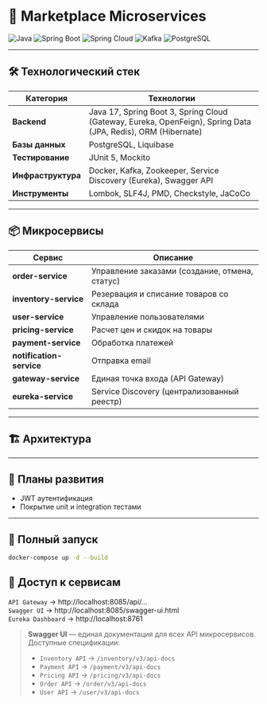# 🛒 Marketplace Microservices

![Java](https://img.shields.io/badge/Java-17-red)
![Spring Boot](https://img.shields.io/badge/Spring_Boot-3.4-green)
![Spring Cloud](https://img.shields.io/badge/Spring_Cloud-2024.0-blue)
![Kafka](https://img.shields.io/badge/Kafka-3.8-purple)
![PostgreSQL](https://img.shields.io/badge/PostgreSQL-16-blue)

---

## 🛠️ Технологический стек

| Категория          | Технологии                                                                                            |
|--------------------|-------------------------------------------------------------------------------------------------------|
| **Backend**        | Java 17, Spring Boot 3, Spring Cloud (Gateway, Eureka, OpenFeign), Spring Data (JPA, Redis), ORM (Hibernate) |
| **Базы данных**    | PostgreSQL, Liquibase                                                                                 |
| **Тестирование**   | JUnit 5, Mockito                                                                                      |
| **Инфраструктура** | Docker,  Kafka, Zookeeper, Service Discovery (Eureka), Swagger API                                    |
| **Инструменты**    | Lombok, SLF4J, PMD, Checkstyle, JaCoCo                                                                |

---

## 📦 Микросервисы

| Сервис                   | Описание                                       |
|--------------------------|------------------------------------------------|
| **order-service**        | Управление заказами (создание, отмена, статус) |
| **inventory-service**    | Резервация и списание товаров со склада        |
| **user-service**         | Управление пользователями                      |
| **pricing-service**      | Расчет цен и скидок на товары                  |
| **payment-service**      | Обработка платежей                             |
| **notification-service** | Отправка email                                 |
| **gateway-service**      | Единая точка входа (API Gateway)               |
| **eureka-service**       | Service Discovery (централизованный реестр)    |

---

## 🏗️ Архитектура

---

## 📅 Планы развития

- JWT аутентификация
- Покрытие unit и integration тестами

---

## 🚀 Полный запуск

```bash
docker-compose up -d --build
```

## 🚪 Доступ к сервисам

`API Gateway` → http://localhost:8085/api/...  
`Swagger UI` →  http://localhost:8085/swagger-ui.html   
`Eureka Dashboard` → http://localhost:8761

> **Swagger UI** — единая документация для всех API микросервисов.  
> Доступные спецификации:
> - `Inventory API` → `/inventory/v3/api-docs`
> - `Payment API` → `/payment/v3/api-docs`
> - `Pricing API` → `/pricing/v3/api-docs`
> - `Order API` → `/order/v3/api-docs`
> - `User API` → `/user/v3/api-docs`
